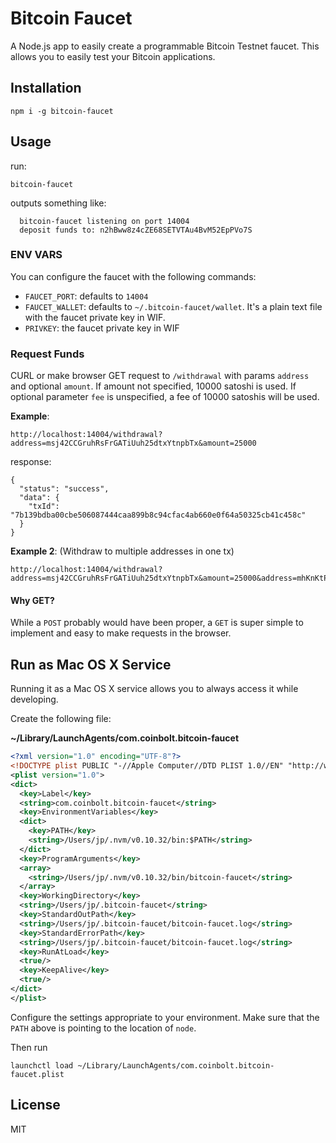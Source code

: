 Bitcoin Faucet
==============

A Node.js app to easily create a programmable Bitcoin Testnet faucet. This allows you to
easily test your Bitcoin applications.


Installation
------------

    npm i -g bitcoin-faucet


Usage
-----

run:

    bitcoin-faucet

outputs something like:

      bitcoin-faucet listening on port 14004
      deposit funds to: n2hBww8z4cZE68SETVTAu4BvM52EpPVo7S


### ENV VARS

You can configure the faucet with the following commands:

- `FAUCET_PORT`: defaults to `14004`
- `FAUCET_WALLET`: defaults to `~/.bitcoin-faucet/wallet`. It's a plain text file with the faucet private key in WIF.
- `PRIVKEY`: the faucet private key in WIF


### Request Funds

CURL or make browser GET request to `/withdrawal` with params `address` and optional `amount`. If amount not specified, 10000 satoshi is used. If optional parameter `fee` is unspecified, a fee of 10000 satoshis will be used.

**Example**:

    http://localhost:14004/withdrawal?address=msj42CCGruhRsFrGATiUuh25dtxYtnpbTx&amount=25000
    
response:

    {
      "status": "success",
      "data": {
        "txId": "7b139bdba00cbe506087444caa899b8c94cfac4ab660e0f64a50325cb41c458c"
      }
    }

**Example 2**: (Withdraw to multiple addresses in one tx)

    http://localhost:14004/withdrawal?address=msj42CCGruhRsFrGATiUuh25dtxYtnpbTx&amount=25000&address=mhKnKtPFCbYpC61buDMgSBB57mqiWvXCUo&amount=10000&address=mhayqWutFBBvVRRLcZpmjiDkH5Qi7f2M3m&amount=12345

#### Why GET?

While a `POST` probably would have been proper, a `GET` is super simple to implement and
easy to make requests in the browser.


Run as Mac OS X Service
-----------------------

Running it as a Mac OS X service allows you to always access it while developing.

Create the following file:

**~/Library/LaunchAgents/com.coinbolt.bitcoin-faucet**

```xml
<?xml version="1.0" encoding="UTF-8"?>
<!DOCTYPE plist PUBLIC "-//Apple Computer//DTD PLIST 1.0//EN" "http://www.apple.com/DTDs/PropertyList-1.0.dtd">
<plist version="1.0">
<dict>
  <key>Label</key>
  <string>com.coinbolt.bitcoin-faucet</string>
  <key>EnvironmentVariables</key>
  <dict>
    <key>PATH</key>
    <string>/Users/jp/.nvm/v0.10.32/bin:$PATH</string>
  </dict>
  <key>ProgramArguments</key>
  <array>
    <string>/Users/jp/.nvm/v0.10.32/bin/bitcoin-faucet</string>
  </array>
  <key>WorkingDirectory</key>
  <string>/Users/jp/.bitcoin-faucet</string>
  <key>StandardOutPath</key>
  <string>/Users/jp/.bitcoin-faucet/bitcoin-faucet.log</string>
  <key>StandardErrorPath</key>
  <string>/Users/jp/.bitcoin-faucet/bitcoin-faucet.log</string>
  <key>RunAtLoad</key>
  <true/>
  <key>KeepAlive</key>
  <true/>
</dict>
</plist>
```

Configure the settings appropriate to your environment. Make sure that the `PATH`
above is pointing to the location of `node`.

Then run

    launchctl load ~/Library/LaunchAgents/com.coinbolt.bitcoin-faucet.plist


License
-------

MIT

